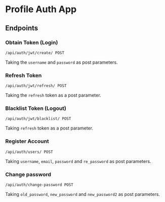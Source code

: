 # Profile Auth App

## Endpoints

### Obtain Token (Login)

```/api/auth/jwt/create/ POST```

Taking the `username` and `password` as post parameters.

### Refresh Token

```/api/auth/jwt/refresh/ POST```

Taking the `refresh` token as a post parameter.

### Blacklist Token (Logout)

```/api/auth/jwt/blacklist/ POST```

Taking `refresh` token as a post parameter.

### Register Account

```/api/auth/users/ POST```

Taking `username`, `email`, `password` and `re_password` as post parameters.

### Change password

```/api/auth/change-password POST```

Taking `old_password`, `new_password` and `new_password2` as post parameters.
